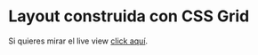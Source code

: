 # Layout construida con CSS Grid
Si quieres mirar el live view [click aquí](https://jorgescript.github.io/project-css-grid/).
